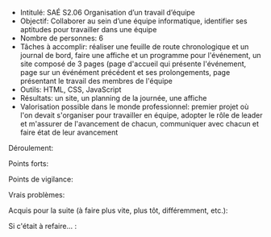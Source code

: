 - Intitulé: SAÉ S2.06 Organisation d’un travail d’équipe
- Objectif: Collaborer au sein d’une équipe informatique, identifier ses aptitudes pour travailler dans une équipe
- Nombre de personnes: 6
- Tâches à accomplir: réaliser une feuille de route chronologique et un journal de bord, faire une affiche et un programme pour l'événement, un site composé de 3 pages (page d'accueil qui présente l'événement, page sur un événément précédent et ses prolongements, page présentant le travail des membres de l'équipe
- Outils: HTML, CSS, JavaScript
- Résultats: un site, un planning de la journée, une affiche
- Valorisation possible dans le monde professionnel: premier projet où l'on devait s'organiser pour travailler en équipe, adopter le rôle de leader et m'assurer de l'avancement de chacun, communiquer avec chacun et faire état de leur avancement

Déroulement: 

Points forts: 

Points de vigilance:

Vrais problèmes: 

Acquis pour la suite (à faire plus vite, plus tôt, différemment, etc.):

Si c'était à refaire... : 
